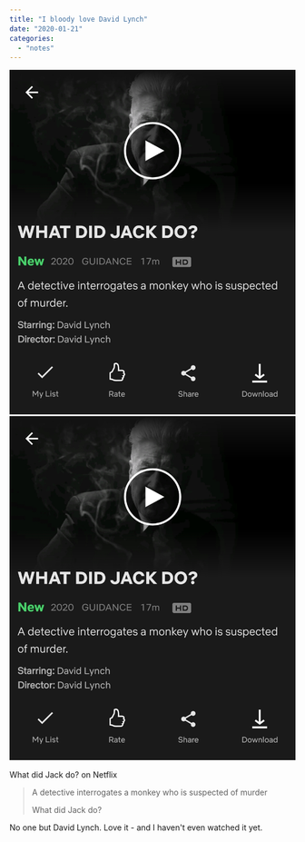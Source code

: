 ```yaml
---
title: "I bloody love David Lynch"
date: "2020-01-21"
categories: 
  - "notes"
---
```


[![](images/Screenshot_20200121-000218_Netflix.jpg)](images/Screenshot_20200121-000218_Netflix.jpg)
[![](images/Screenshot_20200121-000218_Netflix.jpg)](images/Screenshot_20200121-000218_Netflix.jpg)

What did Jack do? on Netflix

> A detective interrogates a monkey who is suspected of murder
> 
> What did Jack do?

No one but David Lynch. Love it - and I haven't even watched it yet.
